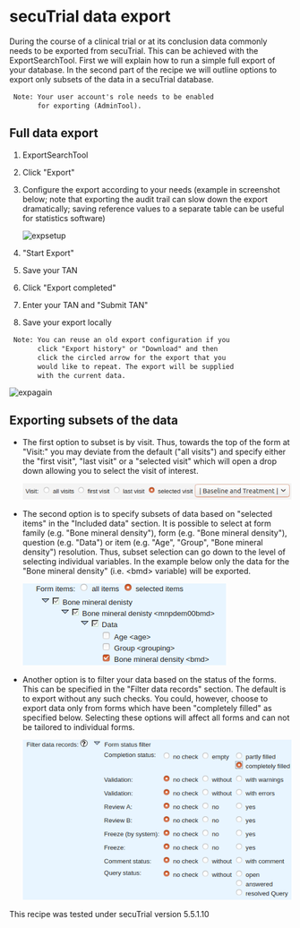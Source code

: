 # secuTrial data export

During the course of a clinical trial or at its conclusion data commonly needs to
be exported from secuTrial. This can be achieved with the ExportSearchTool.
First we will explain how to run a simple full export of your database. In the second
part of the recipe we will outline options to export only subsets of the data
in a secuTrial database.

```
 Note: Your user account's role needs to be enabled 
       for exporting (AdminTool).
```

## Full data export

1. ExportSearchTool
2. Click "Export"
3. Configure the export according to your needs (example in screenshot below; note that exporting the audit trail can slow down the export dramatically; saving reference values to a separate table can be useful for statistics software)

    ![expsetup](fig/export_setup.png)

4. "Start Export"
5. Save your TAN
6. Click "Export completed"
7. Enter your TAN and "Submit TAN"
8. Save your export locally

```
 Note: You can reuse an old export configuration if you 
       click "Export history" or "Download" and then 
       click the circled arrow for the export that you 
       would like to repeat. The export will be supplied 
       with the current data.
```
![expagain](fig/export_again.png)

## Exporting subsets of the data

* The first option to subset is by visit. Thus, towards the top of the form at "Visit:" you may deviate
from the default ("all visits") and specify either the "first visit", "last visit" or a "selected visit"
which will open a drop down allowing you to select the visit of interest.

  ![subsetvisit](fig/subset_visit.png)  

* The second option is to specify subsets of data based on "selected items" in the "Included data" section.
It is possible to select at form family (e.g. "Bone mineral density"), form (e.g. "Bone mineral density"),
question (e.g. "Data") or item (e.g. "Age", "Group", "Bone mineral density") resolution. Thus, subset selection
can go down to the level of selecting individual variables. In the example below only the data for the
"Bone mineral density" (i.e. \<bmd\> variable) will be exported.

  ![subsetbmd](fig/subset_bmd.png)

* Another option is to filter your data based on the status of the forms. This can be specified in the
"Filter data records" section. The default is to export without any such checks. You could, however,
choose to export data only from forms which have been "completely filled" as specified below.
Selecting these options will affect all forms and can not be tailored to individual forms.

  ![filterdatarec](fig/filter_data_rec.png)

This recipe was tested under secuTrial version 5.5.1.10
